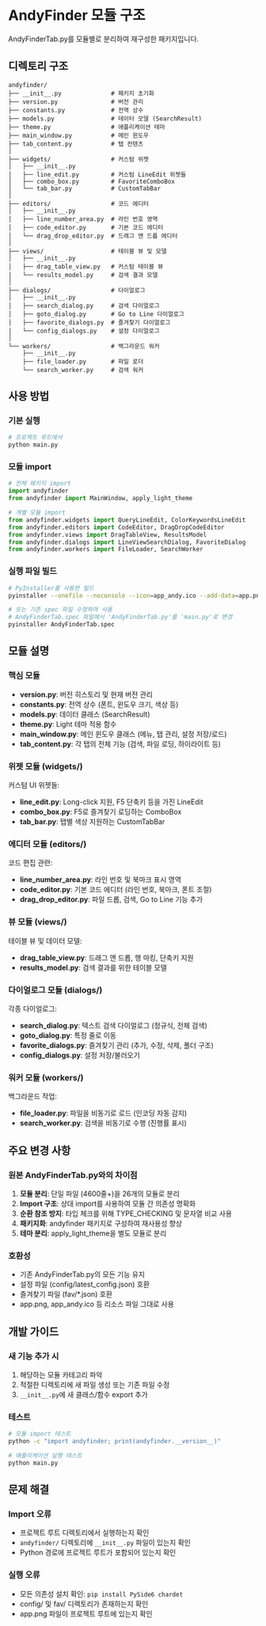# AndyFinder 모듈 구조

AndyFinderTab.py를 모듈별로 분리하여 재구성한 패키지입니다.

## 디렉토리 구조

```
andyfinder/
├── __init__.py              # 패키지 초기화
├── version.py               # 버전 관리
├── constants.py             # 전역 상수
├── models.py                # 데이터 모델 (SearchResult)
├── theme.py                 # 애플리케이션 테마
├── main_window.py           # 메인 윈도우
├── tab_content.py           # 탭 컨텐츠
│
├── widgets/                 # 커스텀 위젯
│   ├── __init__.py
│   ├── line_edit.py         # 커스텀 LineEdit 위젯들
│   ├── combo_box.py         # FavoriteComboBox
│   └── tab_bar.py           # CustomTabBar
│
├── editors/                 # 코드 에디터
│   ├── __init__.py
│   ├── line_number_area.py  # 라인 번호 영역
│   ├── code_editor.py       # 기본 코드 에디터
│   └── drag_drop_editor.py  # 드래그 앤 드롭 에디터
│
├── views/                   # 테이블 뷰 및 모델
│   ├── __init__.py
│   ├── drag_table_view.py   # 커스텀 테이블 뷰
│   └── results_model.py     # 검색 결과 모델
│
├── dialogs/                 # 다이얼로그
│   ├── __init__.py
│   ├── search_dialog.py     # 검색 다이얼로그
│   ├── goto_dialog.py       # Go to Line 다이얼로그
│   ├── favorite_dialogs.py  # 즐겨찾기 다이얼로그
│   └── config_dialogs.py    # 설정 다이얼로그
│
└── workers/                 # 백그라운드 워커
    ├── __init__.py
    ├── file_loader.py       # 파일 로더
    └── search_worker.py     # 검색 워커
```

## 사용 방법

### 기본 실행

```bash
# 프로젝트 루트에서
python main.py
```

### 모듈 import

```python
# 전체 패키지 import
import andyfinder
from andyfinder import MainWindow, apply_light_theme

# 개별 모듈 import
from andyfinder.widgets import QueryLineEdit, ColorKeywordsLineEdit
from andyfinder.editors import CodeEditor, DragDropCodeEditor
from andyfinder.views import DragTableView, ResultsModel
from andyfinder.dialogs import LineViewSearchDialog, FavoriteDialog
from andyfinder.workers import FileLoader, SearchWorker
```

### 실행 파일 빌드

```bash
# PyInstaller를 사용한 빌드
pyinstaller --onefile --noconsole --icon=app_andy.ico --add-data=app.png;. main.py

# 또는 기존 spec 파일 수정하여 사용
# AndyFinderTab.spec 파일에서 'AndyFinderTab.py'를 'main.py'로 변경
pyinstaller AndyFinderTab.spec
```

## 모듈 설명

### 핵심 모듈

- **version.py**: 버전 히스토리 및 현재 버전 관리
- **constants.py**: 전역 상수 (폰트, 윈도우 크기, 색상 등)
- **models.py**: 데이터 클래스 (SearchResult)
- **theme.py**: Light 테마 적용 함수
- **main_window.py**: 메인 윈도우 클래스 (메뉴, 탭 관리, 설정 저장/로드)
- **tab_content.py**: 각 탭의 전체 기능 (검색, 파일 로딩, 하이라이트 등)

### 위젯 모듈 (widgets/)

커스텀 UI 위젯들:
- **line_edit.py**: Long-click 지원, F5 단축키 등을 가진 LineEdit
- **combo_box.py**: F5로 즐겨찾기 로딩하는 ComboBox
- **tab_bar.py**: 탭별 색상 지원하는 CustomTabBar

### 에디터 모듈 (editors/)

코드 편집 관련:
- **line_number_area.py**: 라인 번호 및 북마크 표시 영역
- **code_editor.py**: 기본 코드 에디터 (라인 번호, 북마크, 폰트 조절)
- **drag_drop_editor.py**: 파일 드롭, 검색, Go to Line 기능 추가

### 뷰 모듈 (views/)

테이블 뷰 및 데이터 모델:
- **drag_table_view.py**: 드래그 앤 드롭, 행 마킹, 단축키 지원
- **results_model.py**: 검색 결과를 위한 테이블 모델

### 다이얼로그 모듈 (dialogs/)

각종 다이얼로그:
- **search_dialog.py**: 텍스트 검색 다이얼로그 (정규식, 전체 검색)
- **goto_dialog.py**: 특정 줄로 이동
- **favorite_dialogs.py**: 즐겨찾기 관리 (추가, 수정, 삭제, 폴더 구조)
- **config_dialogs.py**: 설정 저장/불러오기

### 워커 모듈 (workers/)

백그라운드 작업:
- **file_loader.py**: 파일을 비동기로 로드 (인코딩 자동 감지)
- **search_worker.py**: 검색을 비동기로 수행 (진행률 표시)

## 주요 변경 사항

### 원본 AndyFinderTab.py와의 차이점

1. **모듈 분리**: 단일 파일 (4600줄+)을 26개의 모듈로 분리
2. **Import 구조**: 상대 import를 사용하여 모듈 간 의존성 명확화
3. **순환 참조 방지**: 타입 체크를 위해 TYPE_CHECKING 및 문자열 비교 사용
4. **패키지화**: andyfinder 패키지로 구성하여 재사용성 향상
5. **테마 분리**: apply_light_theme을 별도 모듈로 분리

### 호환성

- 기존 AndyFinderTab.py의 모든 기능 유지
- 설정 파일 (config/latest_config.json) 호환
- 즐겨찾기 파일 (fav/*.json) 호환
- app.png, app_andy.ico 등 리소스 파일 그대로 사용

## 개발 가이드

### 새 기능 추가 시

1. 해당하는 모듈 카테고리 파악
2. 적절한 디렉토리에 새 파일 생성 또는 기존 파일 수정
3. `__init__.py`에 새 클래스/함수 export 추가

### 테스트

```bash
# 모듈 import 테스트
python -c "import andyfinder; print(andyfinder.__version__)"

# 애플리케이션 실행 테스트
python main.py
```

## 문제 해결

### Import 오류

- 프로젝트 루트 디렉토리에서 실행하는지 확인
- `andyfinder/` 디렉토리에 `__init__.py` 파일이 있는지 확인
- Python 경로에 프로젝트 루트가 포함되어 있는지 확인

### 실행 오류

- 모든 의존성 설치 확인: `pip install PySide6 chardet`
- config/ 및 fav/ 디렉토리가 존재하는지 확인
- app.png 파일이 프로젝트 루트에 있는지 확인
